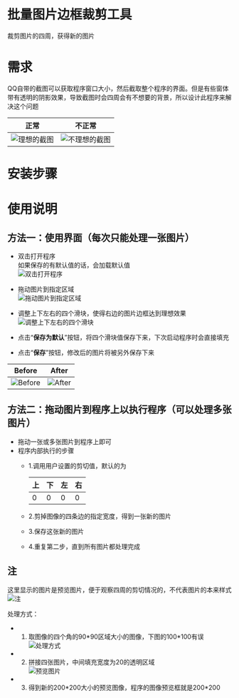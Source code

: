 # 批量图片边框裁剪工具
裁剪图片的四周，获得新的图片

# 需求
QQ自带的截图可以获取程序窗口大小，然后截取整个程序的界面。但是有些窗体带有透明的阴影效果，导致截图时会四周会有不想要的背景，所以设计此程序来解决这个问题  

|正常| 不正常|
|----|-----|
|![理想的截图](./readmeImage/normal.png)|![不理想的截图](./readmeImage/abnormal.png)|

# 安装步骤

# 使用说明
## 方法一：使用界面（每次只能处理一张图片）
- 双击打开程序  
如果保存的有默认值的话，会加载默认值  
![双击打开程序](./readmeImage/1-1.png)

- 拖动图片到指定区域  
![拖动图片到指定区域](./readmeImage/1-2.png)

- 调整上下左右的四个滑块，使得右边的图片边框达到理想效果  
![调整上下左右的四个滑块](./readmeImage/1-3.png)

- 点击“**保存为默认**”按钮，将四个滑块值保存下来，下次启动程序时会直接填充

- 点击“**保存**”按钮，修改后的图片将被另外保存下来

|Before|After|
|------|-----|
|![Before](./readmeImage/abnormal.png)|![After](./readmeImage/abnormal(1).png)|


## 方法二：拖动图片到程序上以执行程序（可以处理多张图片）
- 拖动一张或多张图片到程序上即可
- 程序内部执行的步骤
    - 1.调用用户设置的剪切值，默认的为   

        |上|下|左|右|
        |-|-|-|-|
        |0|0|0|0|
    - 2.剪掉图像的四条边的指定宽度，得到一张新的图片
    - 3.保存这张新的图片
    - 4.重复第二步，直到所有图片都处理完成

## 注
这里显示的图片是预览图片，便于观察四周的剪切情况的，不代表图片的本来样式
![注](./readmeImage/plus.png)

处理方式：  
- 1. 取图像的四个角的90\*90区域大小的图像，下图的100\*100有误  
    ![处理方式](./readmeImage/previewDealMode.png)

- 2. 拼接四张图片，中间填充宽度为20的透明区域  
    ![预览图片](./readmeImage/previewImage.png)

- 3. 得到新的200\*200大小的预览图像，程序的图像预览框就是200\*200
